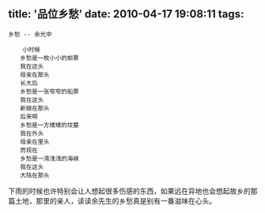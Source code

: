 title: '品位乡愁'
date: 2010-04-17 19:08:11
tags: 
---


```					
乡愁 -- 余光中

	小时候
　　乡愁是一枚小小的邮票 
　　我在这头 
　　母亲在那头 
　　长大后
　　乡愁是一张窄窄的船票 
　　我在这头 
　　新娘在那头 
　　后来啊
　　乡愁是一方矮矮的坟墓 
　　我在外头 
　　母亲在里头 
　　而现在 
　　乡愁是一湾浅浅的海峡 
　　我在这头 
　　大陆在那头
```

下雨的时候也许特别会让人想起很多伤感的东西，如果远在异地也会想起故乡的那篇土地，那里的亲人，读读余先生的乡愁真是别有一番滋味在心头。

		
		
		
		
		                                   